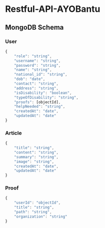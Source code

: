 # Restful-API-AYOBantu

## MongoDB Schema

### User

```javascript
{
    "role": "string",
    "username": "string",
    "password": "string",
    "name": "string",
    "national_id": "string",
    "dob": "date",
    "contact": "string",
    "address": "string",
    "isDisability": "boolean",
    "typeOfDisability": "string",
    "proofs": [objectId],
    "helpNeeded": "string",
    "createdAt": "date",
    "updatedAt": "date"
}
```

### Article

```javascript
{
    "title": "string",
    "content": "string",
    "summary": "string",
    "image": "string",
    "createdAt": "date",
    "updatedAt": "date"
}
```

### Proof
```javascript
{
    "userId": "objectId",
    "title": "string",
    "path": "string",
    "organization": "string"
}
```